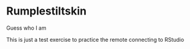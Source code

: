 # Rumplestiltskin
Guess who I am

This is just a test exercise to practice the remote connecting to RStudio
